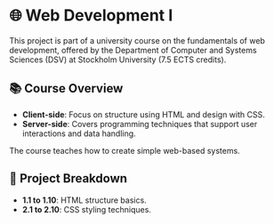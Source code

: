 # 🌐 Web Development I

This project is part of a university course on the fundamentals of web development, offered by the Department of Computer and Systems Sciences (DSV) at Stockholm University (7.5 ECTS credits).

## 📚 Course Overview
- **Client-side**: Focus on structure using HTML and design with CSS.
- **Server-side**: Covers programming techniques that support user interactions and data handling.

The course teaches how to create simple web-based systems.

## 📂 Project Breakdown
- **1.1 to 1.10**: HTML structure basics.
- **2.1 to 2.10**: CSS styling techniques.
